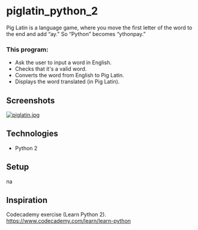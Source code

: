 # piglatin_python_2


Pig Latin is a language game, where you move the first letter of the word to the end and add “ay.” So “Python” becomes “ythonpay.” 

### This program:  
* Ask the user to input a word in English. 
* Checks that it's a valid word. 
* Converts the word from English to Pig Latin. 
* Displays the word translated (in Pig Latin).

## Screenshots
[![piglatin.jpg](https://i.postimg.cc/V6v6sdK6/piglatin.jpg)](https://postimg.cc/zbm50XZZ)

## Technologies
* Python 2

## Setup
na

## Inspiration
Codecademy exercise (Learn Python 2).  https://www.codecademy.com/learn/learn-python
